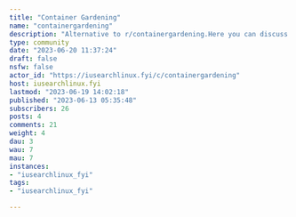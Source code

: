 ```yaml
---
title: "Container Gardening" 
name: "containergardening"
description: "Alternative to r/containergardening.Here you can discuss container plants, growing them, seek advice, etc...Rules=====- No politics- No religion- Be kind to one another- Keep it related to growing stuff in containers- Just use common sense and don't be mean pleaseCommunity icon by [Satheesh Sankaran](https://pixabay.com/users/satheeshsankaran-11196627/?utm_source=link-attribution&utm_medium=referral&utm_campaign=image&utm_content=5767632) from [Pixabay](https://pixabay.com//?utm_source=link-attribution&utm_medium=referral&utm_campaign=image&utm_content=5767632)Community banner from  [pxfuel.com](https://www.pxfuel.com/en/free-photo-qmovg)"
type: community
date: "2023-06-20 11:37:24"
draft: false
nsfw: false
actor_id: "https://iusearchlinux.fyi/c/containergardening"
host: iusearchlinux.fyi
lastmod: "2023-06-19 14:02:18"
published: "2023-06-13 05:35:48"
subscribers: 26
posts: 4
comments: 21
weight: 4
dau: 3
wau: 7
mau: 7
instances:
- "iusearchlinux_fyi"
tags: 
- "iusearchlinux_fyi"

---
```

